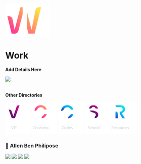 [<img alt='Work' src="/Logo/Work_C.png" width="140">](https://github.com/abphilip-work/) 

# **Work**
**Add Details Here**

<a href="https://github.com/404"><img src="https://user-images.githubusercontent.com/73097560/115834477-dbab4500-a447-11eb-908a-139a6edaec5c.gif"></a>
<br/><br/>

**Other Directories**

[<img alt='VIT' src="/Logo/VIT_D.png" width="80">](https://github.com/abphilip-vit/) 
[<img alt='Coursera' src="/Logo/Coursera_D.png" width="80">](https://github.com/abphilip-coursera/) 
[<img alt='Codes' src="/Logo/Codes_D.png" width="80">](https://github.com/abphilip-codes/) 
[<img alt='School' src="/Logo/School_D.png" width="80">](https://github.com/abphilip-school/) 
[<img alt='Resources' src="/Logo/Resources_D.png" width="80">](https://github.com/abphilip-resources/)
<br/>

###  📌 Allen Ben Philipose
<a href = "mailto:allenalvin333@gmail.com"><img src="https://img.shields.io/badge/Gmail-CD1A0A?style=for-the-badge&logo=gmail&logoColor=white"></a>
<a href = "https://www.linkedin.com/in/abphilip3/"><img src="https://img.shields.io/badge/LinkedIn-0077B5?style=for-the-badge&logo=linkedin&logoColor=white"></a>
<a href = "https://www.instagram.com/allen._.philip/"><img src="https://img.shields.io/badge/Instagram-DC125D?style=for-the-badge&logo=instagram&logoColor=white"></a>
<a href = "https://abphilip.me/"><img src="https://img.shields.io/badge/Website-1033AA?style=for-the-badge&logo=about.me&logoColor=white"></a>
